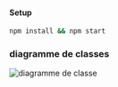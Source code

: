 #### Setup

```bash
npm install && npm start
```

### diagramme de classes 
![diagramme de classe](https://user-images.githubusercontent.com/73405867/185035826-a63221bf-3769-41f8-b48e-05b8137dbe3a.png)
